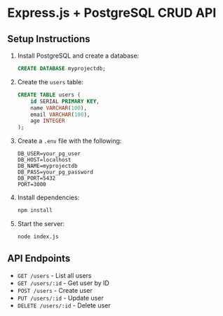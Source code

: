 
# Express.js + PostgreSQL CRUD API

## Setup Instructions

1. Install PostgreSQL and create a database:
   ```sql
   CREATE DATABASE myprojectdb;
   ```

2. Create the `users` table:
   ```sql
   CREATE TABLE users (
       id SERIAL PRIMARY KEY,
       name VARCHAR(100),
       email VARCHAR(100),
       age INTEGER
   );
   ```

3. Create a `.env` file with the following:
   ```
   DB_USER=your_pg_user
   DB_HOST=localhost
   DB_NAME=myprojectdb
   DB_PASS=your_pg_password
   DB_PORT=5432
   PORT=3000
   ```

4. Install dependencies:
   ```bash
   npm install
   ```

5. Start the server:
   ```bash
   node index.js
   ```

## API Endpoints

- `GET /users` - List all users
- `GET /users/:id` - Get user by ID
- `POST /users` - Create user
- `PUT /users/:id` - Update user
- `DELETE /users/:id` - Delete user

